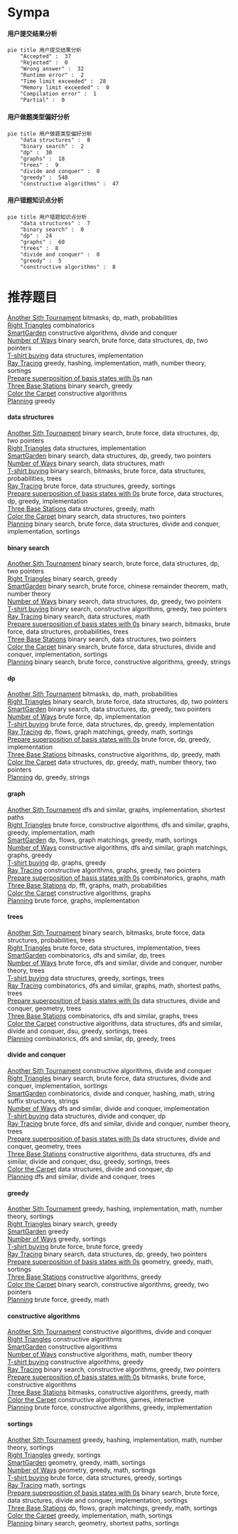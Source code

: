 # Sympa
<!-- tabs:start -->
#### **用户提交结果分析**

```mermaid
pie title 用户提交结果分析
    "Accepted" :  37
    "Rejected" :  0
    "Wrong answer" :  32
    "Runtime error" :  2
    "Time limit exceeded" :  28
    "Memory limit exceeded" :  0
    "Compilation error" :  1
    "Partial" :  0
```
#### **用户做题类型偏好分析**

```mermaid
pie title 用户做题类型偏好分析
    "data structures" :  8
    "binary search" :  2
    "dp" :  30
    "graphs" :  18
    "trees" :  9
    "divide and conquer" :  0
    "greedy" :  548
    "constructive algorithms" :  47
```
#### **用户错题知识点分析**

```mermaid
pie title 用户错题知识点分析
    "data structures" :  7
    "binary search" :  0
    "dp" :  24
    "graphs" :  60
    "trees" :  8
    "divide and conquer" :  0
    "greedy" :  5
    "constructive algorithms" :  8
```
<!-- tabs:end -->
# 推荐题目
[Another Sith Tournament](http://codeforces.com/problemset/problem/678/E)		bitmasks,
                        dp,
                        math,
                        probabilities		  
[Right Triangles](http://codeforces.com/problemset/problem/52/B)		combinatorics		  
[SmartGarden](http://codeforces.com/problemset/problem/1250/M)		constructive algorithms,
                        divide and conquer		  
[Number of Ways](http://codeforces.com/problemset/problem/466/C)		binary search,
                        brute force,
                        data structures,
                        dp,
                        two pointers		  
[T-shirt buying](http://codeforces.com/problemset/problem/799/B)		data structures,
                        implementation		  
[Ray Tracing](http://codeforces.com/problemset/problem/724/C)		greedy,
                        hashing,
                        implementation,
                        math,
                        number theory,
                        sortings		  
[Prepare superposition of basis states with 0s](http://codeforces.com/problemset/problem/1357/C1)		nan		  
[Three Base Stations](http://codeforces.com/problemset/problem/51/C)		binary search,
                        greedy		  
[Color the Carpet](http://codeforces.com/problemset/problem/297/D)		constructive algorithms		  
[Planning](https://codeforces.com/contest/854/problem/C)		greedy		  
<!-- tabs:start -->
#### **data structures**
[Another Sith Tournament](http://codeforces.com/problemset/problem/466/C)		binary search,
                        brute force,
                        data structures,
                        dp,
                        two pointers		  
[Right Triangles](http://codeforces.com/problemset/problem/799/B)		data structures,
                        implementation		  
[SmartGarden](http://codeforces.com/problemset/problem/1492/C)		binary search,
                        data structures,
                        dp,
                        greedy,
                        two pointers		  
[Number of Ways](http://codeforces.com/problemset/problem/1490/G)		binary search,
                        data structures,
                        math		  
[T-shirt buying](http://codeforces.com/problemset/problem/1479/D)		binary search,
                        bitmasks,
                        brute force,
                        data structures,
                        probabilities,
                        trees		  
[Ray Tracing](http://codeforces.com/problemset/problem/1497/A)		brute force,
                        data structures,
                        greedy,
                        sortings		  
[Prepare superposition of basis states with 0s](http://codeforces.com/problemset/problem/1491/C)		brute force,
                        data structures,
                        dp,
                        greedy,
                        implementation		  
[Three Base Stations](http://codeforces.com/problemset/problem/1492/B)		data structures,
                        greedy,
                        math		  
[Color the Carpet](http://codeforces.com/problemset/problem/1436/E)		binary search,
                        data structures,
                        two pointers		  
[Planning](http://codeforces.com/problemset/problem/1461/D)		binary search,
                        brute force,
                        data structures,
                        divide and conquer,
                        implementation,
                        sortings		  
#### **binary search**
[Another Sith Tournament](http://codeforces.com/problemset/problem/466/C)		binary search,
                        brute force,
                        data structures,
                        dp,
                        two pointers		  
[Right Triangles](http://codeforces.com/problemset/problem/51/C)		binary search,
                        greedy		  
[SmartGarden](http://codeforces.com/problemset/problem/1500/B)		binary search,
                        brute force,
                        chinese remainder theorem,
                        math,
                        number theory		  
[Number of Ways](http://codeforces.com/problemset/problem/1492/C)		binary search,
                        data structures,
                        dp,
                        greedy,
                        two pointers		  
[T-shirt buying](http://codeforces.com/problemset/problem/1463/D)		binary search,
                        constructive algorithms,
                        greedy,
                        two pointers		  
[Ray Tracing](http://codeforces.com/problemset/problem/1490/G)		binary search,
                        data structures,
                        math		  
[Prepare superposition of basis states with 0s](http://codeforces.com/problemset/problem/1479/D)		binary search,
                        bitmasks,
                        brute force,
                        data structures,
                        probabilities,
                        trees		  
[Three Base Stations](http://codeforces.com/problemset/problem/1436/E)		binary search,
                        data structures,
                        two pointers		  
[Color the Carpet](http://codeforces.com/problemset/problem/1461/D)		binary search,
                        brute force,
                        data structures,
                        divide and conquer,
                        implementation,
                        sortings		  
[Planning](http://codeforces.com/problemset/problem/1493/C)		binary search,
                        brute force,
                        constructive algorithms,
                        greedy,
                        strings		  
#### **dp**
[Another Sith Tournament](http://codeforces.com/problemset/problem/678/E)		bitmasks,
                        dp,
                        math,
                        probabilities		  
[Right Triangles](http://codeforces.com/problemset/problem/466/C)		binary search,
                        brute force,
                        data structures,
                        dp,
                        two pointers		  
[SmartGarden](http://codeforces.com/problemset/problem/1492/C)		binary search,
                        data structures,
                        dp,
                        greedy,
                        two pointers		  
[Number of Ways](https://codeforces.com/contest/1457/problem/C)		brute force,
                        dp,
                        implementation		  
[T-shirt buying](http://codeforces.com/problemset/problem/1491/C)		brute force,
                        data structures,
                        dp,
                        greedy,
                        implementation		  
[Ray Tracing](http://codeforces.com/problemset/problem/1437/C)		dp,
                        flows,
                        graph matchings,
                        greedy,
                        math,
                        sortings		  
[Prepare superposition of basis states with 0s](http://codeforces.com/problemset/problem/1499/B)		brute force,
                        dp,
                        greedy,
                        implementation		  
[Three Base Stations](http://codeforces.com/problemset/problem/1491/D)		bitmasks,
                        constructive algorithms,
                        dp,
                        greedy,
                        math		  
[Color the Carpet](http://codeforces.com/problemset/problem/1497/E1)		data structures,
                        dp,
                        greedy,
                        math,
                        number theory,
                        two pointers		  
[Planning](http://codeforces.com/problemset/problem/1466/C)		dp,
                        greedy,
                        strings		  
#### **graph**
[Another Sith Tournament](http://codeforces.com/problemset/problem/1105/D)		dfs and similar,
                        graphs,
                        implementation,
                        shortest paths		  
[Right Triangles](http://codeforces.com/problemset/problem/1487/C)		brute force,
                        constructive algorithms,
                        dfs and similar,
                        graphs,
                        greedy,
                        implementation,
                        math		  
[SmartGarden](http://codeforces.com/problemset/problem/1437/C)		dp,
                        flows,
                        graph matchings,
                        greedy,
                        math,
                        sortings		  
[Number of Ways](http://codeforces.com/problemset/problem/1470/D)		constructive algorithms,
                        dfs and similar,
                        graph matchings,
                        graphs,
                        greedy		  
[T-shirt buying](http://codeforces.com/problemset/problem/1476/C)		dp,
                        graphs,
                        greedy		  
[Ray Tracing](http://codeforces.com/problemset/problem/1304/D)		constructive algorithms,
                        graphs,
                        greedy,
                        two pointers		  
[Prepare superposition of basis states with 0s](http://codeforces.com/problemset/problem/1475/C)		combinatorics,
                        graphs,
                        math		  
[Three Base Stations](http://codeforces.com/problemset/problem/553/E)		dp,
                        fft,
                        graphs,
                        math,
                        probabilities		  
[Color the Carpet](http://codeforces.com/problemset/problem/1495/C)		constructive algorithms,
                        graphs		  
[Planning](http://codeforces.com/problemset/problem/1510/K)		brute force,
                        graphs,
                        implementation		  
#### **trees**
[Another Sith Tournament](http://codeforces.com/problemset/problem/1479/D)		binary search,
                        bitmasks,
                        brute force,
                        data structures,
                        probabilities,
                        trees		  
[Right Triangles](http://codeforces.com/problemset/problem/1511/C)		brute force,
                        data structures,
                        implementation,
                        trees		  
[SmartGarden](http://codeforces.com/problemset/problem/1499/F)		combinatorics,
                        dfs and similar,
                        dp,
                        trees		  
[Number of Ways](http://codeforces.com/problemset/problem/1491/E)		brute force,
                        dfs and similar,
                        divide and conquer,
                        number theory,
                        trees		  
[T-shirt buying](http://codeforces.com/problemset/problem/1466/D)		data structures,
                        greedy,
                        sortings,
                        trees		  
[Ray Tracing](http://codeforces.com/problemset/problem/1495/D)		combinatorics,
                        dfs and similar,
                        graphs,
                        math,
                        shortest paths,
                        trees		  
[Prepare superposition of basis states with 0s](http://codeforces.com/problemset/problem/1303/G)		data structures,
                        divide and conquer,
                        geometry,
                        trees		  
[Three Base Stations](http://codeforces.com/problemset/problem/1454/E)		combinatorics,
                        dfs and similar,
                        graphs,
                        trees		  
[Color the Carpet](http://codeforces.com/problemset/problem/1494/D)		constructive algorithms,
                        data structures,
                        dfs and similar,
                        divide and conquer,
                        dsu,
                        greedy,
                        sortings,
                        trees		  
[Planning](http://codeforces.com/problemset/problem/1292/C)		combinatorics,
                        dfs and similar,
                        dp,
                        greedy,
                        trees		  
#### **divide and conquer**
[Another Sith Tournament](http://codeforces.com/problemset/problem/1250/M)		constructive algorithms,
                        divide and conquer		  
[Right Triangles](http://codeforces.com/problemset/problem/1461/D)		binary search,
                        brute force,
                        data structures,
                        divide and conquer,
                        implementation,
                        sortings		  
[SmartGarden](http://codeforces.com/problemset/problem/1466/G)		combinatorics,
                        divide and conquer,
                        hashing,
                        math,
                        string suffix structures,
                        strings		  
[Number of Ways](http://codeforces.com/problemset/problem/1490/D)		dfs and similar,
                        divide and conquer,
                        implementation		  
[T-shirt buying](https://codeforces.com/contest/1483/problem/C)		data structures,
                        divide and conquer,
                        dp		  
[Ray Tracing](http://codeforces.com/problemset/problem/1491/E)		brute force,
                        dfs and similar,
                        divide and conquer,
                        number theory,
                        trees		  
[Prepare superposition of basis states with 0s](http://codeforces.com/problemset/problem/1303/G)		data structures,
                        divide and conquer,
                        geometry,
                        trees		  
[Three Base Stations](http://codeforces.com/problemset/problem/1494/D)		constructive algorithms,
                        data structures,
                        dfs and similar,
                        divide and conquer,
                        dsu,
                        greedy,
                        sortings,
                        trees		  
[Color the Carpet](http://codeforces.com/problemset/problem/1482/E)		data structures,
                        divide and conquer,
                        dp		  
[Planning](http://codeforces.com/problemset/problem/566/C)		dfs and similar,
                        divide and conquer,
                        trees		  
#### **greedy**
[Another Sith Tournament](http://codeforces.com/problemset/problem/724/C)		greedy,
                        hashing,
                        implementation,
                        math,
                        number theory,
                        sortings		  
[Right Triangles](http://codeforces.com/problemset/problem/51/C)		binary search,
                        greedy		  
[SmartGarden](https://codeforces.com/contest/854/problem/C)		greedy		  
[Number of Ways](http://codeforces.com/problemset/problem/1353/B)		greedy,
                        sortings		  
[T-shirt buying](https://codeforces.com/contest/1457/problem/B)		brute force,
                        brute force,
                        greedy		  
[Ray Tracing](http://codeforces.com/problemset/problem/1492/C)		binary search,
                        data structures,
                        dp,
                        greedy,
                        two pointers		  
[Prepare superposition of basis states with 0s](https://codeforces.com/contest/1496/problem/C)		geometry,
                        greedy,
                        math,
                        sortings		  
[Three Base Stations](http://codeforces.com/problemset/problem/1493/A)		constructive algorithms,
                        greedy		  
[Color the Carpet](http://codeforces.com/problemset/problem/1463/D)		binary search,
                        constructive algorithms,
                        greedy,
                        two pointers		  
[Planning](http://codeforces.com/problemset/problem/1462/C)		brute force,
                        greedy,
                        math		  
#### **constructive algorithms**
[Another Sith Tournament](http://codeforces.com/problemset/problem/1250/M)		constructive algorithms,
                        divide and conquer		  
[Right Triangles](http://codeforces.com/problemset/problem/297/D)		constructive algorithms		  
[SmartGarden](http://codeforces.com/problemset/problem/778/D)		constructive algorithms		  
[Number of Ways](http://codeforces.com/problemset/problem/1110/C)		constructive algorithms,
                        math,
                        number theory		  
[T-shirt buying](http://codeforces.com/problemset/problem/1493/A)		constructive algorithms,
                        greedy		  
[Ray Tracing](http://codeforces.com/problemset/problem/1463/D)		binary search,
                        constructive algorithms,
                        greedy,
                        two pointers		  
[Prepare superposition of basis states with 0s](https://codeforces.com/contest/1456/problem/B)		bitmasks,
                        brute force,
                        constructive algorithms		  
[Three Base Stations](http://codeforces.com/problemset/problem/1492/D)		bitmasks,
                        constructive algorithms,
                        greedy,
                        math		  
[Color the Carpet](https://codeforces.com/contest/1504/problem/D)		constructive algorithms,
                        games,
                        interactive		  
[Planning](https://codeforces.com/contest/1483/problem/A)		brute force,
                        constructive algorithms,
                        greedy,
                        implementation		  
#### **sortings**
[Another Sith Tournament](http://codeforces.com/problemset/problem/724/C)		greedy,
                        hashing,
                        implementation,
                        math,
                        number theory,
                        sortings		  
[Right Triangles](http://codeforces.com/problemset/problem/1353/B)		greedy,
                        sortings		  
[SmartGarden](https://codeforces.com/contest/1496/problem/C)		geometry,
                        greedy,
                        math,
                        sortings		  
[Number of Ways](http://codeforces.com/problemset/problem/1495/A)		geometry,
                        greedy,
                        math,
                        sortings		  
[T-shirt buying](http://codeforces.com/problemset/problem/1497/A)		brute force,
                        data structures,
                        greedy,
                        sortings		  
[Ray Tracing](http://codeforces.com/problemset/problem/1427/A)		math,
                        sortings		  
[Prepare superposition of basis states with 0s](http://codeforces.com/problemset/problem/1461/D)		binary search,
                        brute force,
                        data structures,
                        divide and conquer,
                        implementation,
                        sortings		  
[Three Base Stations](http://codeforces.com/problemset/problem/1437/C)		dp,
                        flows,
                        graph matchings,
                        greedy,
                        math,
                        sortings		  
[Color the Carpet](http://codeforces.com/problemset/problem/1473/A)		greedy,
                        implementation,
                        math,
                        sortings		  
[Planning](http://codeforces.com/problemset/problem/1486/B)		binary search,
                        geometry,
                        shortest paths,
                        sortings		  
<!-- tabs:end -->
